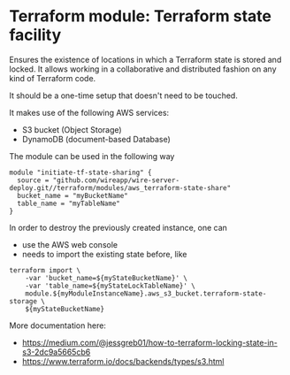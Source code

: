 Terraform module: Terraform state facility
==========================================

Ensures the existence of locations in which a Terraform state is stored and locked. It allows working in a collaborative
and distributed fashion on any kind of Terraform code.

It should be a one-time setup that doesn't need to be touched.

It makes use of the following AWS services:

* S3 bucket (Object Storage)
* DynamoDB (document-based Database)

The module can be used in the following way
```
module "initiate-tf-state-sharing" {
  source = "github.com/wireapp/wire-server-deploy.git//terraform/modules/aws_terraform-state-share"
  bucket_name = "myBucketName"
  table_name = "myTableName"
}
```

In order to destroy the previously created instance, one can

* use the AWS web console
* needs to import the existing state before, like
```
terraform import \
    -var 'bucket_name=${myStateBucketName}' \
    -var 'table_name=${myStateLockTableName}' \
    module.${myModuleInstanceName}.aws_s3_bucket.terraform-state-storage \
    ${myStateBucketName}
```

More documentation here:

* https://medium.com/@jessgreb01/how-to-terraform-locking-state-in-s3-2dc9a5665cb6
* https://www.terraform.io/docs/backends/types/s3.html

